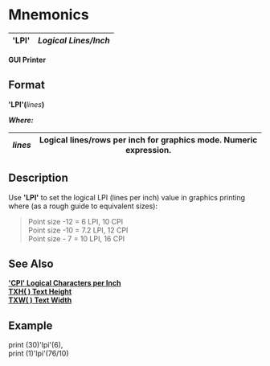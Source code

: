 # Mnemonics

**'LPI'** |  **_Logical Lines/Inch_**  
---|---  
  
**GUI Printer**

##  Format

**'LPI'(**_lines_**)**  
  
**_Where:_**

_lines_ |  Logical lines/rows per inch for graphics mode. Numeric expression.  
---|---  
  
##  Description

Use **'LPI'** to set the logical LPI (lines per inch) value in graphics printing where (as a rough guide to equivalent sizes):

> Point size -12 = 6 LPI, 10 CPI  
>  Point size -10 = 7.2 LPI, 12 CPI  
>  Point size - 7 = 10 LPI, 16 CPI

## See Also

**['CPI' Logical Characters per Inch](cpi.md)**  
**[TXH( ) Text Height](../functions/txh.md)**  
**[TXW( ) Text Width](../functions/txw.md)**

##  Example

print (30)'lpi'(6),  
print (1)'lpi'(76/10)
